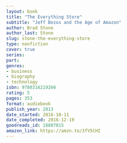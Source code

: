 ```yaml
---
layout: book
title: "The Everything Store"
subtitle: "Jeff Bezos and the Age of Amazon"
author: Brad Stone
author_last: Stone
slug: stone-the-everything-store
type: nonfiction
cover: true
series: 
part: 
genres:
- business
- biography
- technology
isbn: 9780316219266
rating: 5
pages: 353
format: audiobook
publish_year: 2013
date_started: 2016-10-11
date_completed: 2016-12-19
goodreads_id: 18887015
amazon_link: https://amzn.to/3fV5CHI
---
```

